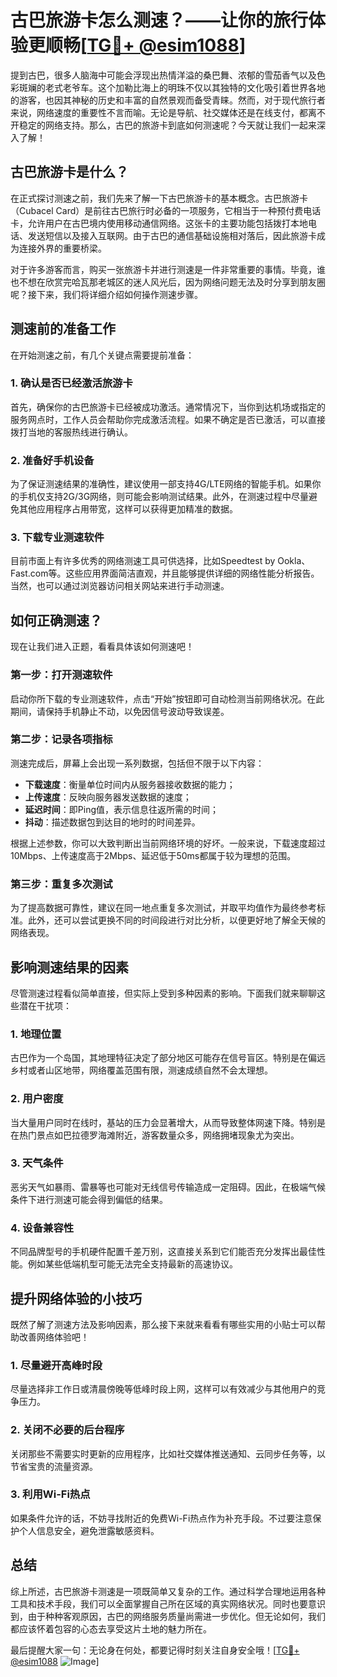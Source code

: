 # 古巴旅游卡怎么测速？——让你的旅行体验更顺畅[[TG💪+ @esim1088](https://t.me/s/esim1088)]

提到古巴，很多人脑海中可能会浮现出热情洋溢的桑巴舞、浓郁的雪茄香气以及色彩斑斓的老式老爷车。这个加勒比海上的明珠不仅以其独特的文化吸引着世界各地的游客，也因其神秘的历史和丰富的自然景观而备受青睐。然而，对于现代旅行者来说，网络速度的重要性不言而喻。无论是导航、社交媒体还是在线支付，都离不开稳定的网络支持。那么，古巴的旅游卡到底如何测速呢？今天就让我们一起来深入了解！

## 古巴旅游卡是什么？

在正式探讨测速之前，我们先来了解一下古巴旅游卡的基本概念。古巴旅游卡（Cubacel Card）是前往古巴旅行时必备的一项服务，它相当于一种预付费电话卡，允许用户在古巴境内使用移动通信网络。这张卡的主要功能包括拨打本地电话、发送短信以及接入互联网。由于古巴的通信基础设施相对落后，因此旅游卡成为连接外界的重要桥梁。

对于许多游客而言，购买一张旅游卡并进行测速是一件非常重要的事情。毕竟，谁也不想在欣赏完哈瓦那老城区的迷人风光后，因为网络问题无法及时分享到朋友圈呢？接下来，我们将详细介绍如何操作测速步骤。

## 测速前的准备工作

在开始测速之前，有几个关键点需要提前准备：

### 1. 确认是否已经激活旅游卡
首先，确保你的古巴旅游卡已经被成功激活。通常情况下，当你到达机场或指定的服务网点时，工作人员会帮助你完成激活流程。如果不确定是否已激活，可以直接拨打当地的客服热线进行确认。

### 2. 准备好手机设备
为了保证测速结果的准确性，建议使用一部支持4G/LTE网络的智能手机。如果你的手机仅支持2G/3G网络，则可能会影响测试结果。此外，在测速过程中尽量避免其他应用程序占用带宽，这样可以获得更加精准的数据。

### 3. 下载专业测速软件
目前市面上有许多优秀的网络测速工具可供选择，比如Speedtest by Ookla、Fast.com等。这些应用界面简洁直观，并且能够提供详细的网络性能分析报告。当然，也可以通过浏览器访问相关网站来进行手动测速。

## 如何正确测速？

现在让我们进入正题，看看具体该如何测速吧！

### 第一步：打开测速软件
启动你所下载的专业测速软件，点击“开始”按钮即可自动检测当前网络状况。在此期间，请保持手机静止不动，以免因信号波动导致误差。

### 第二步：记录各项指标
测速完成后，屏幕上会出现一系列数据，包括但不限于以下内容：
- **下载速度**：衡量单位时间内从服务器接收数据的能力；
- **上传速度**：反映向服务器发送数据的速度；
- **延迟时间**：即Ping值，表示信息往返所需的时间；
- **抖动**：描述数据包到达目的地时的时间差异。

根据上述参数，你可以大致判断出当前网络环境的好坏。一般来说，下载速度超过10Mbps、上传速度高于2Mbps、延迟低于50ms都属于较为理想的范围。

### 第三步：重复多次测试
为了提高数据可靠性，建议在同一地点重复多次测试，并取平均值作为最终参考标准。此外，还可以尝试更换不同的时间段进行对比分析，以便更好地了解全天候的网络表现。

## 影响测速结果的因素

尽管测速过程看似简单直接，但实际上受到多种因素的影响。下面我们就来聊聊这些潜在干扰项：

### 1. 地理位置
古巴作为一个岛国，其地理特征决定了部分地区可能存在信号盲区。特别是在偏远乡村或者山区地带，网络覆盖范围有限，测速成绩自然不会太理想。

### 2. 用户密度
当大量用户同时在线时，基站的压力会显著增大，从而导致整体网速下降。特别是在热门景点如巴拉德罗海滩附近，游客数量众多，网络拥堵现象尤为突出。

### 3. 天气条件
恶劣天气如暴雨、雷暴等也可能对无线信号传输造成一定阻碍。因此，在极端气候条件下进行测速可能会得到偏低的结果。

### 4. 设备兼容性
不同品牌型号的手机硬件配置千差万别，这直接关系到它们能否充分发挥出最佳性能。例如某些低端机型可能无法完全支持最新的高速协议。

## 提升网络体验的小技巧

既然了解了测速方法及影响因素，那么接下来就来看看有哪些实用的小贴士可以帮助改善网络体验吧！

### 1. 尽量避开高峰时段
尽量选择非工作日或清晨傍晚等低峰时段上网，这样可以有效减少与其他用户的竞争压力。

### 2. 关闭不必要的后台程序
关闭那些不需要实时更新的应用程序，比如社交媒体推送通知、云同步任务等，以节省宝贵的流量资源。

### 3. 利用Wi-Fi热点
如果条件允许的话，不妨寻找附近的免费Wi-Fi热点作为补充手段。不过要注意保护个人信息安全，避免泄露敏感资料。

## 总结

综上所述，古巴旅游卡测速是一项既简单又复杂的工作。通过科学合理地运用各种工具和技术手段，我们可以全面掌握自己所在区域的真实网络状况。同时也要意识到，由于种种客观原因，古巴的网络服务质量尚需进一步优化。但无论如何，我们都应该怀着包容的心态去享受这片土地的魅力所在。

最后提醒大家一句：无论身在何处，都要记得时刻关注自身安全哦！[[TG💪+ @esim1088](https://t.me/s/esim1088) ![Image](https://i.postimg.cc/4NQfJmqS/Snipaste-2025-05-13-00-14-12.png)]